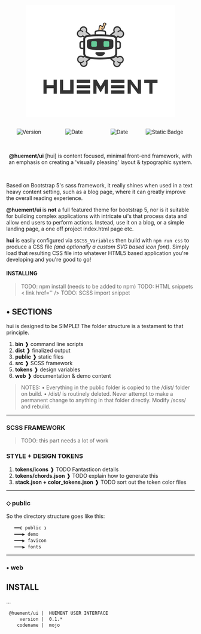 <p align="center">
  <img src="logo.png" width="400" />
</p>

<div style="width: 100%;clear:both;display:block;position:relative">
  <p align="center" style="width:24%;float:left;height:50px">
    <img alt="Version" src="https://img.shields.io/badge/dynamic/json?url=https%3A%2F%2Fgithub.com%2Fjohnny13%2Fmojo%2Fraw%2Fmain%2Fpackage.json&query=%24.version&style=flat-square&label=VERSION&labelColor=%23505050&color=%233f3f3f">
  </p>
  <p align="center" style="width:24%;float:left;height:50px">
    <img alt="Date" src="https://img.shields.io/badge/dynamic/json?url=https%3A%2F%2Fgithub.com%2Fjohnny13%2Fmojo%2Fraw%2Fmain%2Fpackage.json&query=%24.buildDate&style=flat-square&label=BUILT&labelColor=%23505050&color=%233f3f3f">
  </p>
  <p align="center" style="width:24%;float:left;height:50px">
    <img alt="Date" src="https://img.shields.io/badge/dynamic/json?url=https%3A%2F%2Fgithub.com%2Fjohnny13%2Fmojo%2Fraw%2Fmain%2Fpackage.json&query=%24.buildSize&style=flat-square&label=SIZE&labelColor=%23505050&color=%233f3f3f">
  </p>
  <p align="center" style="width:24%;float:left;height:50px">
    <img alt="Static Badge" src="https://img.shields.io/badge/version-0.1.3-8A2BE2">
  </p>
</div>
<div style="width: 100%;clear:both;display:block;position:relative">
  <p align="center">
    <strong>@huement/ui</strong> [hui] is content focused, minimal front-end framework, with an emphasis on creating a 'visually pleasing' layout & typographic system.
  </p>
</div>
<br />

Based on Bootstrap 5's sass framework, it really shines when used in a text heavy content setting, such as a blog page, where it can greatly improve the overall reading experience.

**@huement/ui** is **not** a full featured theme for bootstrap 5, nor is it suitable for building complex applications with intricate ui's that process data and allow end users to perform actions. Instead, use it on a blog, or a simple landing page, a one off project index.html page etc.

**hui** is easily configured via `$SCSS_Variables` then build with `npm run css` to produce a CSS file _(and optionally a custom SVG based icon font)_. Simply load that resulting CSS file into whatever HTML5 based application you're developing and you're good to go!

#### INSTALLING

> TODO: npm install (needs to be added to npm)
> TODO: HTML snippets < link href='' />
> TODO: SCSS import snippet

## • SECTIONS

hui is designed to be SIMPLE! The folder structure is a testament to that principle.

1. **bin** ❱ command line scripts
2. **dist** ❱ finalized output
3. **public** ❱ static files
4. **src** ❱ SCSS framework
5. **tokens** ❱ design variables
6. **web** ❱ documentation & demo content

> NOTES:
> • Everything in the public folder is copied to the /dist/ folder on build.
> • /dist/ is routinely deleted. Never attempt to make a permanent change to anything in that folder directly. Modify /scss/ and rebuild.

---

### SCSS FRAMEWORK

> TODO: this part needs a lot of work

### STYLE + DESIGN TOKENS

1. **tokens/icons** ❱ TODO Fantasticon details
2. **tokens/chords.json** ❱ TODO explain how to generate this
3. **stack.json + color_tokens.json** ❱ TODO sort out the token color files

---

### ⬦ public

So the directory structure goes like this:

```sh
   ━━❪ public ❫
   ━━━▶ demo
   ━━━▶ favicon
   ━━━▶ fonts
```

---

### • web

## INSTALL

...

```
 @huement/ui |  HUEMENT USER INTERFACE
     version |  0.1.*
    codename |  mojo
```
